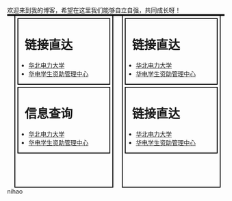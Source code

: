 <!DOCTYPE html>
<html lang="en">
<head>
    <meta charset="UTF-8">
    <meta name="viewport" content="width=device-width, initial-scale=1.0">
    <title>华电自强社</title>
</head>
<body>欢迎来到我的博客，希望在这里我们能够自立自强，共同成长呀！<br>
<div class="overall" style="width: 100%;height: auto; border-width: 2px;border-style: solid;border-color: black;">
  <div class="left" style="width:45%;height:400px; margin-left: 3%;border-width: 2px;border-style: solid;border-color: black;float: left;">
    <div class="left1" style="width: auto;border-width: 2px;border-style: solid;border-color: black;margin: 5px;">
      <h1 style="margin-left:15px">链接直达</h1>
        <div class="contents">
          <ul>
            <li><a href="https://www.ncepu.edu.cn/">华北电力大学</a></li>
            <li><a href="https://zzzx.ncepu.edu.cn/">华电学生资助管理中心</a></li>
          </ul>
        </div>
    </div>
    <div class="left2" style="width: auto;border-width: 2px;border-style: solid;border-color: black;margin: 5px;">
      <h1 style="margin-left:15px">信息查询</h1>      
        <div class="contents">
          <ul>
            <li><a href="https://www.ncepu.edu.cn/">华北电力大学</a></li>
            <li><a href="https://zzzx.ncepu.edu.cn/">华电学生资助管理中心</a></li>
          </ul>
        </div>
    </div>
  </div>
  <div class="right" style="width: 45%;height:400px;margin-left: 4%;border-width: 2px;border-style: solid;border-color: black;float: left;">
    <div class="right1" style="width: auto;border-width: 2px;border-style: solid;border-color: black;margin: 5px;">
      <h1 style="margin-left:15px">链接直达</h1>
        <div class="contents">
          <ul>
            <li><a href="https://www.ncepu.edu.cn/">华北电力大学</a></li>
            <li><a href="https://zzzx.ncepu.edu.cn/">华电学生资助管理中心</a></li>
          </ul>
        </div>
    </div>
    <div class="right1" style="width: auto;border-width: 2px;border-style: solid;border-color: black;margin: 5px;">
      <h1 style="margin-left:15px">链接直达</h1>
        <div class="contents">
          <ul>
            <li><a href="https://www.ncepu.edu.cn/">华北电力大学</a></li>
            <li><a href="https://zzzx.ncepu.edu.cn/">华电学生资助管理中心</a></li>
          </ul>
        </div>
    </div>
  </div>
</div>
<br>
<div>
  nihao 
</div>
<!-- <hr style="height:5px;border:none;border-top:5px ridge green;" /> -->

</body>
</html>
